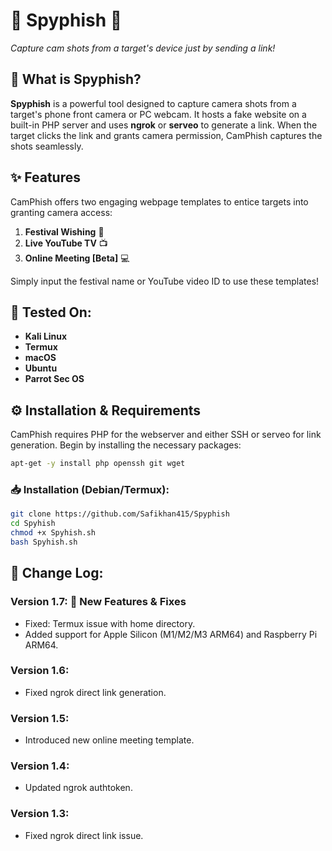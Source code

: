 # 🌟 Spyphish 🌟
*Capture cam shots from a target's device just by sending a link!*

## 🎥 What is Spyphish?
**Spyphish** is a powerful tool designed to capture camera shots from a target's phone front camera or PC webcam. It hosts a fake website on a built-in PHP server and uses **ngrok** or **serveo** to generate a link. When the target clicks the link and grants camera permission, CamPhish captures the shots seamlessly.

## ✨ Features
CamPhish offers two engaging webpage templates to entice targets into granting camera access:
1. **Festival Wishing** 🎉
2. **Live YouTube TV** 📺
3. **Online Meeting [Beta]** 💻

Simply input the festival name or YouTube video ID to use these templates!

## 🚀 Tested On:
- **Kali Linux**
- **Termux**
- **macOS**
- **Ubuntu**
- **Parrot Sec OS**

## ⚙️ Installation & Requirements
CamPhish requires PHP for the webserver and either SSH or serveo for link generation. Begin by installing the necessary packages:

```bash
apt-get -y install php openssh git wget
```

### 📥 Installation (Debian/Termux):
```bash
git clone https://github.com/Safikhan415/Spyphish
cd Spyhish
chmod +x Spyhish.sh
bash Spyhish.sh
```

## 📝 Change Log:
### **Version 1.7:** 🎉 New Features & Fixes
- Fixed: Termux issue with home directory.
- Added support for Apple Silicon (M1/M2/M3 ARM64) and Raspberry Pi ARM64.

### **Version 1.6:**
- Fixed ngrok direct link generation.

### **Version 1.5:**
- Introduced new online meeting template.

### **Version 1.4:**
- Updated ngrok authtoken.

### **Version 1.3:**
- Fixed ngrok direct link issue.



